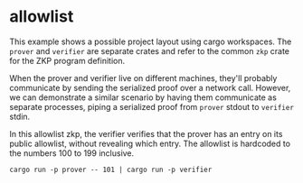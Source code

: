 # allowlist

This example shows a possible project layout using cargo workspaces. The
`prover` and `verifier` are separate crates and refer to the common `zkp` crate
for the ZKP program definition.

When the prover and verifier live on different machines, they'll probably
communicate by sending the serialized proof over a network call. However, we can
demonstrate a similar scenario by having them communicate as separate processes,
piping a serialized proof from `prover` stdout to `verifier` stdin.

In this allowlist zkp, the verifier verifies that the prover has an entry on its
public allowlist, without revealing which entry. The allowlist is hardcoded to
the numbers 100 to 199 inclusive.

```shell
cargo run -p prover -- 101 | cargo run -p verifier
```
